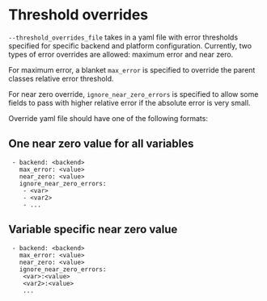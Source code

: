 # Threshold overrides

`--threshold_overrides_file` takes in a yaml file with error thresholds specified for specific backend and platform configuration. Currently, two types of error overrides are allowed: maximum error and near zero.

For maximum error, a blanket `max_error` is specified to override the parent classes relative error threshold.

For near zero override, `ignore_near_zero_errors` is specified to allow some fields to pass with higher relative error if the absolute error is very small.

Override yaml file should have one of the following formats:

## One near zero value for all variables

```Stencil_name:
 - backend: <backend>
   max_error: <value>
   near_zero: <value>
   ignore_near_zero_errors:
    - <var>
    - <var2>
    - ...
```
## Variable specific near zero value

```Stencil_name:
 - backend: <backend>
   max_error: <value>
   near_zero: <value>
   ignore_near_zero_errors:
    <var>:<value>
    <var2>:<value>
    ...
```
